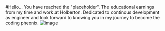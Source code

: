 #Hello... You have reached the "placeholder". The educational earnings from my time and work at Holberton. Dedicated to continous development as engineer and look forward to knowing you in my journey to become the coding pheonix.
![image](https://github.com/Tribeoftech/Tribeoftech/assets/113186733/7a7859e4-309f-4d6c-9790-e526d6434992)


